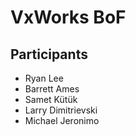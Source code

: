 # VxWorks BoF

## Participants

- Ryan Lee
- Barrett Ames
- Samet Kütük
- Larry Dimitrievski
- Michael Jeronimo
